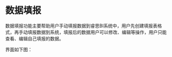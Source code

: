# 数据填报

数据填报功能主要帮助用户手动填报数据到睿思BI系统中，用户先创建填报表格式，再手动填报数据到系统，填报后的数据用户可以修改、编辑等操作，用户只能查看、编辑自己填报的数据。

界面如下图：

